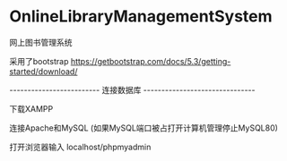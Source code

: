 # OnlineLibraryManagementSystem
网上图书管理系统

采用了bootstrap
https://getbootstrap.com/docs/5.3/getting-started/download/

------------------------- 连接数据库 -------------------------------

下载XAMPP

连接Apache和MySQL (如果MySQL端口被占打开计算机管理停止MySQL80)

打开浏览器输入 localhost/phpmyadmin
